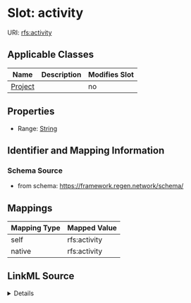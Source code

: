 

# Slot: activity

URI: [rfs:activity](https://framework.regen.network/schema/activity)



<!-- no inheritance hierarchy -->





## Applicable Classes

| Name | Description | Modifies Slot |
| --- | --- | --- |
| [Project](Project.md) |  |  no  |







## Properties

* Range: [String](String.md)





## Identifier and Mapping Information







### Schema Source


* from schema: https://framework.regen.network/schema/




## Mappings

| Mapping Type | Mapped Value |
| ---  | ---  |
| self | rfs:activity |
| native | rfs:activity |




## LinkML Source

<details>
```yaml
name: activity
from_schema: https://framework.regen.network/schema/
rank: 1000
alias: activity
owner: Project
domain_of:
- Project
range: string

```
</details>
